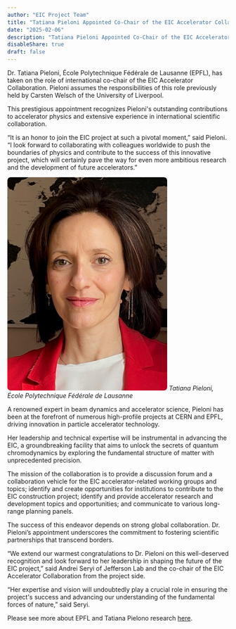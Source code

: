 ```yaml
---
author: "EIC Project Team"
title: "Tatiana Pieloni Appointed Co-Chair of the EIC Accelerator Collaboration"
date: "2025-02-06"
description: "Tatiana Pieloni Appointed Co-Chair of the EIC Accelerator Collaboration"
disableShare: true
draft: false
---
```


Dr. Tatiana Pieloni, École Polytechnique Fédérale de Lausanne (EPFL), has taken on the role of international co-chair of the EIC Accelerator Collaboration. Pieloni assumes the responsibilities of this role previously held by Carsten Welsch of the University of Liverpool. 
 
This prestigious appointment recognizes Pieloni's outstanding contributions to accelerator physics and extensive experience in international scientific collaboration.

“It is an honor to join the EIC project at such a pivotal moment,” said Pieloni. “I look forward to collaborating with colleagues worldwide to push the boundaries of physics and contribute to the success of this innovative project, which will certainly pave the way for even more ambitious research and the development of future accelerators.”

![Tatiana Pieloni, EPFL](images/tatiana-pieloni.png)
*Tatiana Pieloni, École Polytechnique Fédérale de Lausanne*

A renowned expert in beam dynamics and accelerator science, Pieloni has been at the forefront of numerous high-profile projects at CERN and EPFL, driving innovation in particle accelerator technology. 
 
Her leadership and technical expertise will be instrumental in advancing the EIC, a groundbreaking facility that aims to unlock the secrets of quantum chromodynamics by exploring the fundamental structure of matter with unprecedented precision.
 
The mission of the collaboration is to provide a discussion forum and a collaboration vehicle for the EIC accelerator-related working groups and topics; identify and create opportunities for institutions to contribute to the EIC construction project; identify and provide accelerator research and development topics and opportunities; and communicate to various long-range planning panels. 
 
The success of this endeavor depends on strong global collaboration. Dr. Pieloni’s appointment underscores the commitment to fostering scientific partnerships that transcend borders. 

“We extend our warmest congratulations to Dr. Pieloni on this well-deserved recognition and look forward to her leadership in shaping the future of the EIC project,” said Andrei Seryi of Jefferson Lab and the co-chair of the EIC Accelerator Collaboration from the project side. 
 
“Her expertise and vision will undoubtedly play a crucial role in ensuring the project's success and advancing our understanding of the fundamental forces of nature,” said Seryi.


Please see more about EPFL and Tatiana Pielono research [here](https://people.epfl.ch/tatiana.pieloni).
